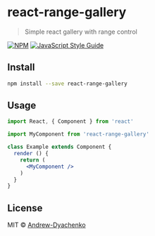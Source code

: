 # react-range-gallery

> Simple react gallery with range control

[![NPM](https://img.shields.io/npm/v/react-range-gallery.svg)](https://www.npmjs.com/package/react-range-gallery) [![JavaScript Style Guide](https://img.shields.io/badge/code_style-standard-brightgreen.svg)](https://standardjs.com)

## Install

```bash
npm install --save react-range-gallery
```

## Usage

```jsx
import React, { Component } from 'react'

import MyComponent from 'react-range-gallery'

class Example extends Component {
  render () {
    return (
      <MyComponent />
    )
  }
}
```

## License

MIT © [Andrew-Dyachenko](https://github.com/Andrew-Dyachenko)
